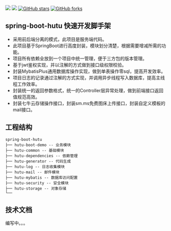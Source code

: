 [![](https://img.shields.io/badge/Author-Hutu-orange.svg)](https://github.com/MingIXu)
[![](https://img.shields.io/badge/Version-1.0.0-brightgreen.svg)](https://github.com/MingIXu/spring-boot-hutu)
[![GitHub stars](https://img.shields.io/github/stars/MingIXu/spring-boot-hutu.svg?style=social&label=Stars)](https://github.com/MingIXu/spring-boot-hutu)
[![GitHub forks](https://img.shields.io/github/forks/MingIXu/spring-boot-hutu.svg?style=social&label=Fork)](https://github.com/MingIXu/spring-boot-hutu)


## spring-boot-hutu 快速开发脚手架
* 采用前后端分离的模式，此项目是服务端代码。
* 此项目基于SpringBoot进行高度封装，模块划分清楚，根据需要增减所需的功能。
* 项目所有依赖全放到一个项目中统一管理，便于三方包的版本管理。
* 基于jwt鉴权实现，并以注解的方式做到接口级权限校验。
* 封装MybatisPlus通用数据库操作实现，做到单表操作零sql，提高开发效率。
* 项目日志的记录通过注解的方式实现，并调用异步线程写入数据库，提高主线程工作效率。
* 封装统一的返回参数格式，统一的Controller层异常处理，做到前端接口返回值规范高效。
* 封装七牛云存储操作接口，封装sm.ms免费图床上传接口，封装自定义模板的mail接口。


## 工程结构
```
spring-boot-hutu
├── hutu-boot-demo -- 业务模块
├── hutu-common -- 基础模块
├── hutu-dependencies -- 依赖管理
├── hutu-generator -- 代码生成
├── hutu-log -- 日志收集模块
├── hutu-mail -- 邮件模块
├── hutu-mybatis -- 数据库访问配置
├── hutu-security -- 安全模块
├── hutu-storage -- 对象存储
└── 
```

## 技术文档
编写中。。。